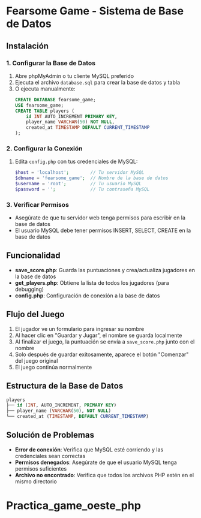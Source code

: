 # Fearsome Game - Sistema de Base de Datos

## Instalación

### 1. Configurar la Base de Datos
1. Abre phpMyAdmin o tu cliente MySQL preferido
2. Ejecuta el archivo `database.sql` para crear la base de datos y tabla
3. O ejecuta manualmente:
   ```sql
   CREATE DATABASE fearsome_game;
   USE fearsome_game;
   CREATE TABLE players (
       id INT AUTO_INCREMENT PRIMARY KEY,
       player_name VARCHAR(50) NOT NULL,
       created_at TIMESTAMP DEFAULT CURRENT_TIMESTAMP
   );
   ```

### 2. Configurar la Conexión
1. Edita `config.php` con tus credenciales de MySQL:
   ```php
   $host = 'localhost';        // Tu servidor MySQL
   $dbname = 'fearsome_game';  // Nombre de la base de datos
   $username = 'root';         // Tu usuario MySQL
   $password = '';             // Tu contraseña MySQL
   ```

### 3. Verificar Permisos
- Asegúrate de que tu servidor web tenga permisos para escribir en la base de datos
- El usuario MySQL debe tener permisos INSERT, SELECT, CREATE en la base de datos

## Funcionalidad

- **save_score.php**: Guarda las puntuaciones y crea/actualiza jugadores en la base de datos
- **get_players.php**: Obtiene la lista de todos los jugadores (para debugging)
- **config.php**: Configuración de conexión a la base de datos

## Flujo del Juego

1. El jugador ve un formulario para ingresar su nombre
2. Al hacer clic en "Guardar y Jugar", el nombre se guarda localmente
3. Al finalizar el juego, la puntuación se envía a `save_score.php` junto con el nombre
4. Solo después de guardar exitosamente, aparece el botón "Comenzar" del juego original
5. El juego continúa normalmente

## Estructura de la Base de Datos

```sql
players
├── id (INT, AUTO_INCREMENT, PRIMARY KEY)
├── player_name (VARCHAR(50), NOT NULL)
└── created_at (TIMESTAMP, DEFAULT CURRENT_TIMESTAMP)
```

## Solución de Problemas

- **Error de conexión**: Verifica que MySQL esté corriendo y las credenciales sean correctas
- **Permisos denegados**: Asegúrate de que el usuario MySQL tenga permisos suficientes
- **Archivo no encontrado**: Verifica que todos los archivos PHP estén en el mismo directorio
# Practica_game_oeste_php

